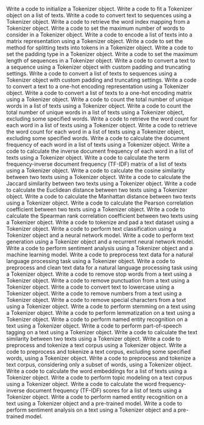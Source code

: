 Write a code to initialize a Tokenizer object.
Write a code to fit a Tokenizer object on a list of texts.
Write a code to convert text to sequences using a Tokenizer object.
Write a code to retrieve the word index mapping from a Tokenizer object.
Write a code to set the maximum number of words to consider in a Tokenizer object.
Write a code to encode a list of texts into a matrix representation using a Tokenizer object.
Write a code to set the method for splitting texts into tokens in a Tokenizer object.
Write a code to set the padding type in a Tokenizer object.
Write a code to set the maximum length of sequences in a Tokenizer object.
Write a code to convert a text to a sequence using a Tokenizer object with custom padding and truncating settings.
Write a code to convert a list of texts to sequences using a Tokenizer object with custom padding and truncating settings.
Write a code to convert a text to a one-hot encoding representation using a Tokenizer object.
Write a code to convert a list of texts to a one-hot encoding matrix using a Tokenizer object.
Write a code to count the total number of unique words in a list of texts using a Tokenizer object.
Write a code to count the total number of unique words in a list of texts using a Tokenizer object, excluding some specified words.
Write a code to retrieve the word count for each word in a list of texts using a Tokenizer object.
Write a code to retrieve the word count for each word in a list of texts using a Tokenizer object, excluding some specified words.
Write a code to calculate the document frequency of each word in a list of texts using a Tokenizer object.
Write a code to calculate the inverse document frequency of each word in a list of texts using a Tokenizer object.
Write a code to calculate the term frequency-inverse document frequency (TF-IDF) matrix of a list of texts using a Tokenizer object.
Write a code to calculate the cosine similarity between two texts using a Tokenizer object.
Write a code to calculate the Jaccard similarity between two texts using a Tokenizer object.
Write a code to calculate the Euclidean distance between two texts using a Tokenizer object.
Write a code to calculate the Manhattan distance between two texts using a Tokenizer object.
Write a code to calculate the Pearson correlation coefficient between two texts using a Tokenizer object.
Write a code to calculate the Spearman rank correlation coefficient between two texts using a Tokenizer object.
Write a code to tokenize and pad a text dataset using a Tokenizer object.
Write a code to perform text classification using a Tokenizer object and a neural network model.
Write a code to perform text generation using a Tokenizer object and a recurrent neural network model.
Write a code to perform sentiment analysis using a Tokenizer object and a machine learning model.
Write a code to preprocess text data for a natural language processing task using a Tokenizer object.
Write a code to preprocess and clean text data for a natural language processing task using a Tokenizer object.
Write a code to remove stop words from a text using a Tokenizer object.
Write a code to remove punctuation from a text using a Tokenizer object.
Write a code to convert text to lowercase using a Tokenizer object.
Write a code to remove numbers from a text using a Tokenizer object.
Write a code to remove special characters from a text using a Tokenizer object.
Write a code to perform stemming on a text using a Tokenizer object.
Write a code to perform lemmatization on a text using a Tokenizer object.
Write a code to perform named entity recognition on a text using a Tokenizer object.
Write a code to perform part-of-speech tagging on a text using a Tokenizer object.
Write a code to calculate the text similarity between two texts using a Tokenizer object.
Write a code to preprocess and tokenize a text corpus using a Tokenizer object.
Write a code to preprocess and tokenize a text corpus, excluding some specified words, using a Tokenizer object.
Write a code to preprocess and tokenize a text corpus, considering only a subset of words, using a Tokenizer object.
Write a code to calculate the word embeddings for a list of texts using a Tokenizer object.
Write a code to perform topic modeling on a text corpus using a Tokenizer object.
Write a code to calculate the word frequency-inverse document frequency (TF-IDF) scores for a list of texts using a Tokenizer object.
Write a code to perform named entity recognition on a text using a Tokenizer object and a pre-trained model.
Write a code to perform sentiment analysis on a text using a Tokenizer object and a pre-trained model.